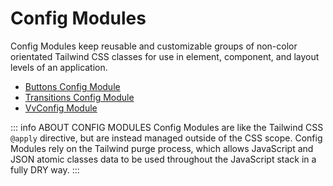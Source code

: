 # Config Modules

Config Modules keep reusable and customizable groups of non-color orientated Tailwind CSS classes for use in element, component, and layout levels of an application.



* [Buttons Config Module](/modules/buttons)
* [Transitions Config Module](/modules/transitions)
* [VvConfig Module](/modules/vv-config)



::: info ABOUT CONFIG MODULES
Config Modules are like the Tailwind CSS `@apply` directive, but are instead managed outside of the CSS scope. Config Modules rely on the Tailwind purge process, which allows JavaScript and JSON atomic classes data to be used throughout the JavaScript stack in a fully DRY way.
:::


